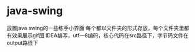 # java-swing
放置java swing的一些练手小界面
每个都以文件夹的形式存放，每个文件夹里都有效果展示gif图
IDEA编写，utf—8编码，核心代码在src路径下，字节码文件在output路径下

